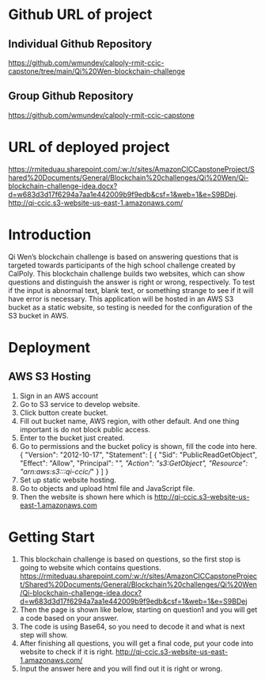 # Github URL of project
## Individual Github Repository
https://github.com/wmundev/calpoly-rmit-ccic-capstone/tree/main/Qi%20Wen-blockchain-challenge

## Group Github Repository
https://github.com/wmundev/calpoly-rmit-ccic-capstone

# URL of deployed project
https://rmiteduau.sharepoint.com/:w:/r/sites/AmazonCICCapstoneProject/Shared%20Documents/General/Blockchain%20challenges/Qi%20Wen/Qi-blockchain-challenge-idea.docx?d=w683d3d17f6294a7aa1e442009b9f9edb&csf=1&web=1&e=S9BDej.
http://qi-ccic.s3-website-us-east-1.amazonaws.com/

# Introduction 

Qi Wen’s blockchain challenge is based on answering questions that is targeted towards participants of the high school challenge created by CalPoly. 
This blockchain challenge builds two websites, which can show questions and distinguish the answer is right or wrong, respectively. 
To test if the input is abnormal text, blank text, or something strange to see if it will have error is necessary. 
This application will be hosted in an AWS S3 bucket as a static website, so testing is needed for the configuration of the S3 bucket in AWS. 

# Deployment
## AWS S3 Hosting
1. Sign in an AWS account 
2. Go to S3 service to develop website. 
3. Click button create bucket. 
4. Fill out bucket name, AWS region, with other default. And one thing important is do not block public access. 
5. Enter to the bucket just created. 
6. Go to permissions and the bucket policy is shown, fill the code into here. 
{
    "Version": "2012-10-17",
    "Statement": [
        {
            "Sid": "PublicReadGetObject",
            "Effect": "Allow",
            "Principal": "*",
            "Action": "s3:GetObject",
            "Resource": "arn:aws:s3:::qi-ccic/*"
        }
    ]
}
7. Set up static website hosting. 
8. Go to objects and upload html file and JavaScript file.  
9. Then the website is shown here which is http://qi-ccic.s3-website-us-east-1.amazonaws.com 

# Getting Start
1. This blockchain challenge is based on questions, so the first stop is going to website which contains questions. 
https://rmiteduau.sharepoint.com/:w:/r/sites/AmazonCICCapstoneProject/Shared%20Documents/General/Blockchain%20challenges/Qi%20Wen/Qi-blockchain-challenge-idea.docx?d=w683d3d17f6294a7aa1e442009b9f9edb&csf=1&web=1&e=S9BDej 
2. Then the page is shown like below, starting on question1 and you will get a code based on your answer.  
3. The code is using Base64, so you need to decode it and what is next step will show. 
4. After finishing all questions, you will get a final code, put your code into website to check if it is right. 
http://qi-ccic.s3-website-us-east-1.amazonaws.com/
5. Input the answer here and you will find out it is right or wrong.
